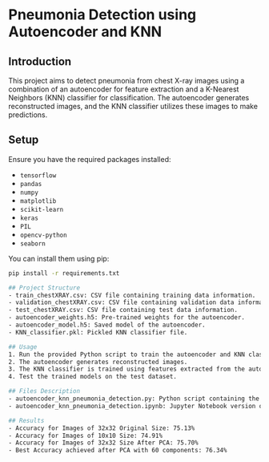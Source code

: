 # Pneumonia Detection using Autoencoder and KNN

## Introduction
This project aims to detect pneumonia from chest X-ray images using a combination of an autoencoder for feature extraction and a K-Nearest Neighbors (KNN) classifier for classification. The autoencoder generates reconstructed images, and the KNN classifier utilizes these images to make predictions.

## Setup
Ensure you have the required packages installed:
- `tensorflow`
- `pandas`
- `numpy`
- `matplotlib`
- `scikit-learn`
- `keras`
- `PIL`
- `opencv-python`
- `seaborn`

You can install them using pip:

```bash
pip install -r requirements.txt

## Project Structure
- train_chestXRAY.csv: CSV file containing training data information.
- validation_chestXRAY.csv: CSV file containing validation data information.
- test_chestXRAY.csv: CSV file containing test data information.
- autoencoder_weights.h5: Pre-trained weights for the autoencoder.
- autoencoder_model.h5: Saved model of the autoencoder.
- KNN_classifier.pkl: Pickled KNN classifier file.

## Usage
1. Run the provided Python script to train the autoencoder and KNN classifier.
2. The autoencoder generates reconstructed images.
3. The KNN classifier is trained using features extracted from the autoencoder.
4. Test the trained models on the test dataset.

## Files Description
- autoencoder_knn_pneumonia_detection.py: Python script containing the implementation of the autoencoder, KNN classifier, and pneumonia detection.
- autoencoder_knn_pneumonia_detection.ipynb: Jupyter Notebook version of the Python script.

## Results
- Accuracy for Images of 32x32 Original Size: 75.13%
- Accuracy for Images of 10x10 Size: 74.91%
- Accuracy for Images of 32x32 Size After PCA: 75.70%
- Best Accuracy achieved after PCA with 60 components: 76.34%

